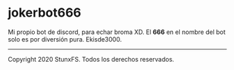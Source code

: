 # jokerbot666
Mi propio bot de discord, para echar broma XD. El **666** en el nombre del bot solo es por diversión pura. Ekisde3000.

* * *

Copyright 2020 StunxFS. Todos los derechos reservados.
